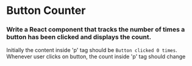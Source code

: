 # Button Counter

### Write a React component that tracks the number of times a button has been clicked and displays the count.

Initially the content inside 'p' tag should be `Button clicked 0 times`. Whenever user clicks on button, the count inside 'p' tag should change
